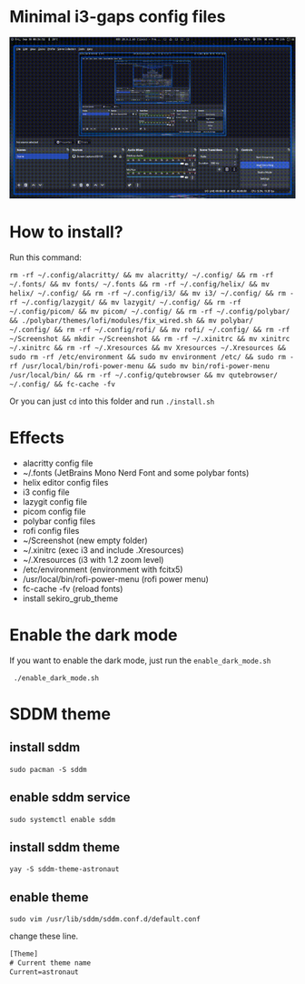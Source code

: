 # Minimal i3-gaps config files

![my-dots](./assets/my-dots.gif)

# How to install?

Run this command: 

```
rm -rf ~/.config/alacritty/ && mv alacritty/ ~/.config/ && rm -rf ~/.fonts/ && mv fonts/ ~/.fonts && rm -rf ~/.config/helix/ && mv helix/ ~/.config/ && rm -rf ~/.config/i3/ && mv i3/ ~/.config/ && rm -rf ~/.config/lazygit/ && mv lazygit/ ~/.config/ && rm -rf ~/.config/picom/ && mv picom/ ~/.config/ && rm -rf ~/.config/polybar/ && ./polybar/themes/lofi/modules/fix_wired.sh && mv polybar/ ~/.config/ && rm -rf ~/.config/rofi/ && mv rofi/ ~/.config/ && rm -rf ~/Screenshot && mkdir ~/Screenshot && rm -rf ~/.xinitrc && mv xinitrc ~/.xinitrc && rm -rf ~/.Xresources && mv Xresources ~/.Xresources && sudo rm -rf /etc/environment && sudo mv environment /etc/ && sudo rm -rf /usr/local/bin/rofi-power-menu && sudo mv bin/rofi-power-menu /usr/local/bin/ && rm -rf ~/.config/qutebrowser && mv qutebrowser/ ~/.config/ && fc-cache -fv
```

Or you can just `cd` into this folder and run `./install.sh`

# Effects

* alacritty config file
* ~/.fonts (JetBrains Mono Nerd Font and some polybar fonts)
* helix editor config files
* i3 config file
* lazygit config file
* picom config file
* polybar config files
* rofi config files
* ~/Screenshot (new empty folder)
* ~/.xinitrc (exec i3 and include .Xresources)
* ~/.Xresources (i3 with 1.2 zoom level)
* /etc/environment (environment with fcitx5)
* /usr/local/bin/rofi-power-menu (rofi power menu)
* fc-cache -fv (reload fonts)
* install sekiro_grub_theme

# Enable the dark mode

If you want to enable the dark mode, just run the `enable_dark_mode.sh`

```
 ./enable_dark_mode.sh
```

# SDDM theme

## install sddm

```
sudo pacman -S sddm
```

## enable sddm service

```
sudo systemctl enable sddm
```

## install sddm theme

```
yay -S sddm-theme-astronaut
```

## enable theme

```
sudo vim /usr/lib/sddm/sddm.conf.d/default.conf
```

change these line.

```
[Theme]
# Current theme name
Current=astronaut
```
